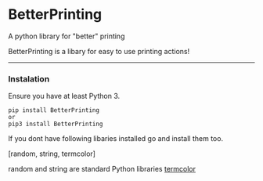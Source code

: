 # BetterPrinting
A python library for "better" printing 

BetterPrinting is a libary for easy to use printing actions!

<hr>

### Instalation

Ensure you have at least Python 3.

 ```
 pip install BetterPrinting
 or
 pip3 install BetterPrinting
 ```

If you dont have following libaries installed go and install them too.

[random, string, termcolor]

random and string are standard Python libraries
<a href="https://pypi.org/project/termcolor/">termcolor</a>
